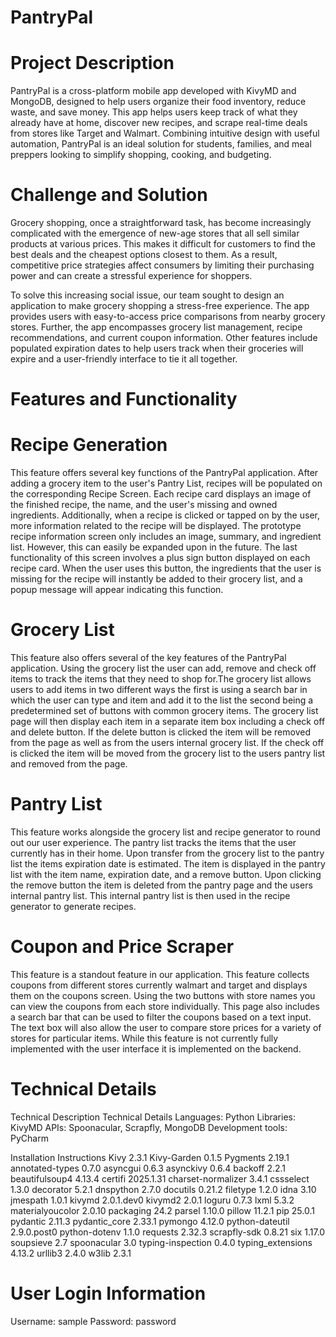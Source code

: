 # PantryPal
# Project Description
PantryPal is a cross-platform mobile app developed with KivyMD and MongoDB, designed to help users organize their food inventory, reduce waste, and save money. This app helps users keep track of what they already have at home, discover new recipes, and scrape real-time deals from stores like Target and Walmart. Combining intuitive design with useful automation, PantryPal is an ideal solution for students, families, and meal preppers looking to simplify shopping, cooking, and budgeting.
# Challenge and Solution
Grocery shopping, once a straightforward task, has become increasingly complicated with the emergence of new-age stores that all sell similar products at various prices. This makes it difficult for customers to find the best deals and the cheapest options closest to them. As a result, competitive price strategies affect consumers by limiting their purchasing power and can create a stressful experience for shoppers.

To solve this increasing social issue, our team sought to design an application to make grocery shopping a stress-free experience. The app provides users with easy-to-access price comparisons from nearby grocery stores. Further, the app encompasses grocery list management, recipe recommendations, and current coupon information. Other features include populated expiration dates to help users track when their groceries will expire and a user-friendly interface to tie it all together.
# Features and Functionality
# Recipe Generation
This feature offers several key functions of the PantryPal application. After adding a grocery item to the user's Pantry List, recipes will be populated on the corresponding Recipe Screen. Each recipe card displays an image of the finished recipe, the name, and the user's missing and owned ingredients. Additionally, when a recipe is clicked or tapped on by the user, more information related to the recipe will be displayed. The prototype recipe information screen only includes an image, summary, and ingredient list. However, this can easily be expanded upon in the future. The last functionality of this screen involves a plus sign button displayed on each recipe card. When the user uses this button, the ingredients that the user is missing for the recipe will instantly be added to their grocery list, and a popup message will appear indicating this function.
# Grocery List
This feature also offers several of the key features of the PantryPal application. Using the grocery list the user can add, remove and check off items to track the items that they need to shop for.The grocery list allows users to add items in  two different ways the first is using a search bar in which the user can type and item and add it to the list the second being a predetermined set of buttons with common grocery items. The grocery list page will then display each item in a separate item box including a check off and delete button. If the delete button is clicked the item will be removed from the page as well as from the users internal grocery list. If the check off is clicked the item will be moved from the grocery list to the users pantry list and removed from the page. 
# Pantry List
This feature works alongside the grocery list and recipe generator to round out our user experience. The pantry list tracks the items that the user currently has in their home. Upon transfer from the grocery list to the pantry list the items expiration date is estimated. The item is displayed in the pantry list with the item name, expiration date, and a remove button. Upon clicking the remove button the item is deleted from the pantry page and the users internal pantry list. This internal pantry list is then used in the recipe generator to generate recipes.
# Coupon and Price Scraper
This feature is a standout feature in our application. This feature collects coupons from different stores currently walmart and target and displays them on the coupons screen. Using the two buttons with store names you can view the coupons from each store individually. This page also includes a search bar that can be used to filter the coupons based on a text input. The text box will also allow the user to compare store prices for a variety of stores for particular items. While this feature is not currently fully implemented with the user interface it is implemented on the backend.

# Technical Details
Technical Description
Technical Details
Languages: Python
Libraries: KivyMD
APIs: Spoonacular, Scrapfly, MongoDB
Development tools: PyCharm

Installation Instructions
Kivy 2.3.1
Kivy-Garden 0.1.5
Pygments 2.19.1
annotated-types 0.7.0
asyncgui 0.6.3
asynckivy 0.6.4
backoff 2.2.1
beautifulsoup4 4.13.4
certifi 2025.1.31
charset-normalizer 3.4.1
cssselect 1.3.0
decorator 5.2.1
dnspython 2.7.0
docutils 0.21.2
filetype 1.2.0
idna 3.10
jmespath 1.0.1
kivymd 2.0.1.dev0
kivymd2 2.0.1
loguru 0.7.3
lxml 5.3.2
materialyoucolor 2.0.10
packaging 24.2
parsel 1.10.0
pillow 11.2.1
pip 25.0.1
pydantic 2.11.3
pydantic_core 2.33.1
pymongo 4.12.0
python-dateutil 2.9.0.post0
python-dotenv 1.1.0
requests 2.32.3
scrapfly-sdk 0.8.21
six 1.17.0
soupsieve 2.7
spoonacular 3.0
typing-inspection 0.4.0
typing_extensions 4.13.2
urllib3 2.4.0
w3lib 2.3.1

# User Login Information
Username: sample
Password: password
